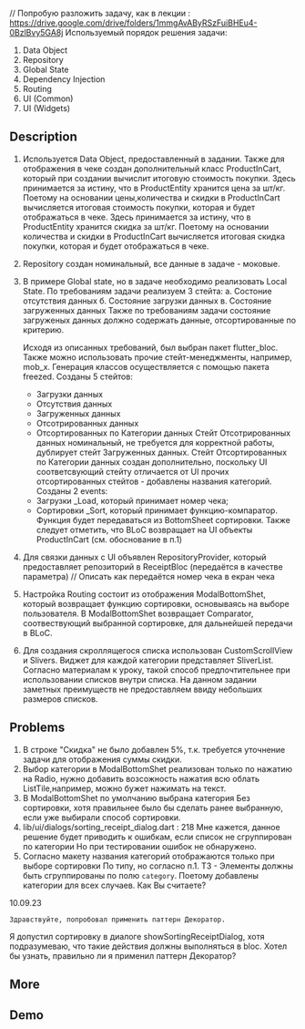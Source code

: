 // Попробую разложить задачу, как в лекции : https://drive.google.com/drive/folders/1mmgAvAByRSzFuiBHEu4-0BzlBvy5GA8j
Используемый порядок решения задачи:
1. Data Object
2. Repository
3. Global State
4. Dependency Injection
5. Routing
6. UI (Common)
7. UI (Widgets)


## Description

1. Используется Data Object, предоставленный в задании. 
    Также для отображения в чеке создан дополнительный класс ProductInCart, который при создании вычислит итоговую стоимость
    покупки.
    Здесь принимается за истину, что в ProductEntity хранится цена за шт/кг. Поетому на основании цены,количества и скидки в ProductInCart вычисляется 
    итоговая стоимость покупки, которая и будет отображаться в чеке.
    Здесь принимается за истину, что в ProductEntity хранится скидка за шт/кг. Поетому на основании количества и скидки в ProductInCart вычисляется 
    итоговая скидка покупки, которая и будет отображаться в чеке.
2. Repository создан номинальный, все данные в задаче - моковые.
3. В примере Global state, но в задаче необходимо реализовать Local State. 
    По требованиям задачи реализуем 3 стейта:
    а. Состоние отсутствия данных
    б. Состояние загрузки данных
    в. Состояние загруженных данных
    Также по требованиям задачи состояние загруженых данных должно содержать данные, отсортированные по критерию.

    Исходя из описанных требований, был выбран пакет flutter_bloc. Также можно использовать прочие стейт-менеджменты, например, mob_x.
    Генерация классов осуществляется с помощью пакета freezed.
    Созданы 5 стейтов:
    - Загрузки данных
    - Отсутствия данных
    - Загруженных данных
    - Отсотрированных данных 
    - Отсортированных по Категории данных
    Стейт Отсотрированных данных номинальный, не требуется для корректной работы, дублирует стейт Загруженных данных.
    Стейт Отсортированных по Категории данных создан дополнительно, поскольку UI соответсвующий стейту отличается от UI прочих отсортированных
        стейтов - добавлены названия категорий.
    Созданы 2 events:
    - Загрузки _Load, который принимает номер чека;
    - Сортировки _Sort, который принимает функцию-компаратор. Функция будет передаваться из BottomSheet сортировки.
    Также следует отметить, что BLoC возвращает на UI объекты ProductInCart (см. обоснование в п.1)
4. Для связки данных с UI объявлен RepositoryProvider, который предоставляет репозиторий в ReceiptBloc (передаётся в качестве параметра)
// Описать как передаётся номер чека в екран чека
5. Настройка Routing состоит из отображения ModalBottomShet, который возвращает функцию сортировки, основываясь на выборе пользователя.
    В ModalBottomShet возвращает Comparator, соотвествующий выбранной сортировке, для дальнейшей передачи в BLoC.
6.  Для создания скроллящегося списка использован CustomScrollView и Slivers. Виджет для каждой категории представляет SliverList.
    Согласно материалам к уроку, такой способ предпочтительнее при использовании списков внутри списка. На данном задании заметных преимуществ не 
    предоставляем ввиду небольших размеров списков.
## Problems

1. В строке "Скидка" не было добавлен 5%, т.к. требуется уточнение задачи для отображения суммы скидки.
2.  Выбор категории в ModalBottomShet реализован только по нажатию на Radio, нужно добавить возсожность нажатия всю облать ListTile,например, можно бужет нажимать на текст.
3.  В ModalBottomShet по умолчанию выбрана категория Без сортировки, хотя правильнее было бы сделать ранее выбранную, если уже выбирали способ сортировки.
4. lib/ui/dialogs/sorting_receipt_dialog.dart : 218 Мне кажется, данное решение будет приводить к ошибкам, если список не сгруппирован по категории
Но при тестировании ошибок не обнаружено.
5. Согласно макету названия категорий отображаются только при выборе сортировки По типу, но согласно п.1. ТЗ - Элементы должны быть сгруппированы по полю `category`. Поетому добавлены категории для всех случаев. Как Вы считаете?

10.09.23

    Здравствуйте, попробовал применить паттерн Декоратор.
Я допустил сортировку в диалоге showSortingReceiptDialog, хотя подразумеваю, что такие действия должны выполняться в bloc.
Хотел бы узнать, правильно ли я применил паттерн Декоратор?

## More


## Demo


